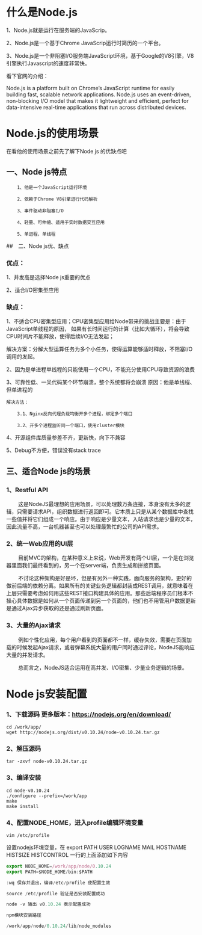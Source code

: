 # 什么是Node.js
1、Node.js就是运行在服务端的JavaScrip。   

2、Node.js是一个基于Chrome JavaScrip运行时简历的一个平台。  

3、Node.js是一个非阻塞I/O服务端JavaScript环境，基于Google的V8引擎，V8引擎执行Javascript的速度非常快。

看下官网的介绍：

Node.js is a platform built on Chrome’s JavaScript runtime for easily building fast, 
scalable network applications. Node.js uses an event-driven, non-blocking I/O model
that makes it lightweight and efficient, perfect for data-intensive real-time 
applications that run across distributed devices.

# Node.js的使用场景   
在看他的使用场景之前先了解下Node js 的优缺点吧   
 
## 一、Node js特点  
        1、他是一个JavaScript运行环境

        2、依赖于Chrome V8引擎进行代码解析

        3、事件驱动非阻塞I/O

        4、轻量、可伸缩、适用于实时数据交互应用

        5、单进程，单线程   
##　二、Node js优、缺点　　　
### 优点：
1、并发高是选择Node js重要的优点 
  
2、适合I/O密集型应用
### 缺点：  
 1、不适合CPU密集型应用；CPU密集型应用给Node带来的挑战主要是：由于JavaScript单线程的原因，
    如果有长时间运行的计算（比如大循环），将会导致CPU时间片不能释放，使得后续I/O无法发起；

 解决方案：分解大型运算任务为多个小任务，使得运算能够适时释放，不阻塞I/O调用的发起。

 2、因为是单进程单线程的只能使用一个CPU，不能充分使用CPU导致资源的浪费

 3、可靠性低、一呆代码某个环节崩溃，整个系统都将会崩溃
    原因：他是单线程、但单进程的

    解决方法：

        3.1、Nginx反向代理负载均衡开多个进程，绑定多个端口

        3.2、开多个进程监听同一个端口，使用cluster模块

  4、开源组件库质量参差不齐，更新快，向下不兼容

  5、Debug不方便，错误没有stack trace
## 三、适合Node js的场景

### 1、Restful API
&nbsp;&nbsp;&nbsp;&nbsp;&nbsp;&nbsp;&nbsp;&nbsp;这是NodeJS最理想的应用场景，可以处理数万条连接，本身没有太多的逻辑，只需要请求API，组织数据进行返回即可。它本质上只是从某个数据库中查找一些值并将它们组成一个响应。由于响应是少量文本，入站请求也是少量的文本，因此流量不高，一台机器甚至也可以处理最繁忙的公司的API需求。
### 2、统一Web应用的UI层
&nbsp;&nbsp;&nbsp;&nbsp;&nbsp;&nbsp;&nbsp;&nbsp;目前MVC的架构，在某种意义上来说，Web开发有两个UI层，一个是在浏览器里面我们最终看到的，另一个在server端，负责生成和拼接页面。  
 
&nbsp;&nbsp;&nbsp;&nbsp;&nbsp;&nbsp;&nbsp;&nbsp;不讨论这种架构是好是坏，但是有另外一种实践，面向服务的架构，更好的做前后端的依赖分离。如果所有的关键业务逻辑都封装成REST调用，就意味着在上层只需要考虑如何用这些REST接口构建具体的应用。那些后端程序员们根本不操心具体数据是如何从一个页面传递到另一个页面的，他们也不用管用户数据更新是通过Ajax异步获取的还是通过刷新页面。
### 3、大量的Ajax请求
&nbsp;&nbsp;&nbsp;&nbsp;&nbsp;&nbsp;&nbsp;&nbsp;例如个性化应用，每个用户看到的页面都不一样，缓存失效，需要在页面加载的时候发起Ajax请求，或者弹幕系统大量的用户同时通过评论，NodeJS能响应大量的并发请求。

&nbsp;&nbsp;&nbsp;&nbsp;&nbsp;&nbsp;&nbsp;&nbsp;总而言之，NodeJS适合运用在高并发、I/O密集、少量业务逻辑的场景。
# Node js安装配置
### 1、下载源码 更多版本：https://nodejs.org/en/download/
```shell
cd /work/app/
wget http://nodejs.org/dist/v0.10.24/node-v0.10.24.tar.gz
```
### 2、解压源码
```shell
tar -zxvf node-v0.10.24.tar.gz
```
### 3、编译安装
```shell
cd node-v0.10.24
./configure --prefix=/work/app
make
make install
```
### 4、配置NODE_HOME，进入profile编辑环境变量
```shell
vim /etc/profile
```
设置nodejs环境变量，在 export PATH USER LOGNAME MAIL HOSTNAME HISTSIZE HISTCONTROL 一行的上面添加如下内容
```js
export NODE_HOME=/work/app/node/0.10.24
export PATH=$NODE_HOME/bin:$PATH

:wq 保存并退出，编译/etc/profile 使配置生效

source /etc/profile 验证是否安装配置成功

node -v 输出 v0.10.24 表示配置成功

npm模块安装路径

/work/app/node/0.10.24/lib/node_modules
```
